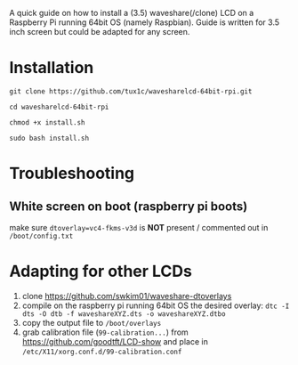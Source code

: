 A quick guide on how to install a (3.5) waveshare(/clone) LCD on a Raspberry Pi running 64bit OS (namely Raspbian).
Guide is written for 3.5 inch screen but could be adapted for any screen.

# Installation
`git clone https://github.com/tux1c/wavesharelcd-64bit-rpi.git`

`cd wavesharelcd-64bit-rpi`

`chmod +x install.sh`

`sudo bash install.sh`

# Troubleshooting
## White screen on boot (raspberry pi boots)
make sure `dtoverlay=vc4-fkms-v3d` is **NOT** present / commented out in `/boot/config.txt`

# Adapting for other LCDs
1. clone https://github.com/swkim01/waveshare-dtoverlays
2. compile on the raspberry pi running 64bit OS the desired overlay:
`dtc -I dts -O dtb -f waveshareXYZ.dts -o waveshareXYZ.dtbo`
3. copy the output file to `/boot/overlays`
4. grab calibration file (`99-calibration...`) from https://github.com/goodtft/LCD-show and place in `/etc/X11/xorg.conf.d/99-calibration.conf`
